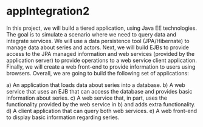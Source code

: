 # appIntegration2
In this project, we will build a tiered application, using Java EE technologies. The goal is to simulate a scenario where we need to query data and integrate services. We will use a data persistence tool (JPA/Hibernate) to manage data about series and actors. Next, we will build EJBs to provide access to the JPA managed information and web services (provided by the application server) to provide operations to a web service client application. Finally, we will create a web front-end to provide information to users using browsers. Overall, we are going to build the following set of applications: 

  a) An application that loads data about series into a database. 
  b) A web service that uses an EJB that can access the database and provides basic information about series. 
  c) A web service that, in part, uses the functionality provided by the web service in b) and adds extra functionality. 
  d) A client application that can query both web services. 
  e) A web front-end to display basic information regarding series.
